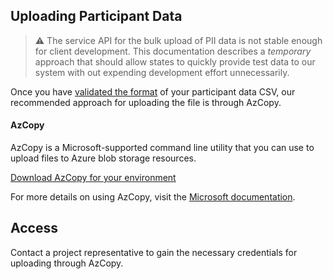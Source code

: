 ## Uploading Participant Data

> ⚠️ The service API for the bulk upload of PII data is not stable enough for client development. This documentation describes a _temporary_ approach that should allow states to quickly provide test data to our system with out expending development effort unnecessarily.

Once you have [validated the format](./bulk-import.md) of your participant data CSV, our recommended approach for uploading the file is through AzCopy.
#### AzCopy

AzCopy is a Microsoft-supported command line utility that you can use to upload files to Azure blob storage resources.

[Download AzCopy for your environment](https://docs.microsoft.com/en-us/azure/storage/common/storage-use-azcopy-v10#run-azcopy)

For more details on using AzCopy, visit the [Microsoft documentation](https://docs.microsoft.com/en-us/azure/storage/common/storage-use-azcopy-blobs-upload).

## Access

Contact a project representative to gain the necessary credentials for uploading through AzCopy.
